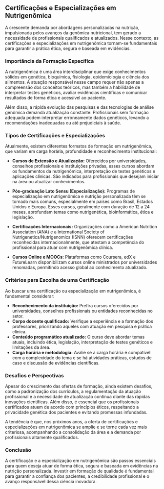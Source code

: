 
## Certificações e Especializações em Nutrigenômica

A crescente demanda por abordagens personalizadas na nutrição, impulsionada pelos avanços da genômica nutricional, tem gerado a necessidade de profissionais qualificados e atualizados. Nesse contexto, as certificações e especializações em nutrigenômica tornam-se fundamentais para garantir a prática ética, segura e baseada em evidências.

### Importância da Formação Específica

A nutrigenômica é uma área interdisciplinar que exige conhecimentos sólidos em genética, bioquímica, fisiologia, epidemiologia e ciência dos alimentos. A atuação responsável nesse campo requer não apenas a compreensão dos conceitos teóricos, mas também a habilidade de interpretar testes genéticos, avaliar evidências científicas e comunicar resultados de forma ética e acessível ao paciente.

Além disso, a rápida evolução das pesquisas e das tecnologias de análise genômica demanda atualização constante. Profissionais sem formação adequada podem interpretar erroneamente dados genéticos, levando a recomendações inadequadas ou até prejudiciais à saúde.

### Tipos de Certificações e Especializações

Atualmente, existem diferentes formatos de formação em nutrigenômica, que variam em carga horária, profundidade e reconhecimento institucional:

- **Cursos de Extensão e Atualização:** Oferecidos por universidades, conselhos profissionais e instituições privadas, esses cursos abordam os fundamentos da nutrigenômica, interpretação de testes genéticos e aplicações clínicas. São indicados para profissionais que desejam iniciar na área ou atualizar conhecimentos.

- **Pós-graduação Lato Sensu (Especialização):** Programas de especialização em nutrigenômica e nutrição personalizada têm se tornado mais comuns, especialmente em países como Brasil, Estados Unidos e Europa. Esses cursos, geralmente com duração de 12 a 24 meses, aprofundam temas como nutrigenética, bioinformática, ética e legislação.

- **Certificações Internacionais:** Organizações como a American Nutrition Association (ANA) e a International Society of Nutrigenetics/Nutrigenomics (ISNN) oferecem certificações reconhecidas internacionalmente, que atestam a competência do profissional para atuar com nutrigenômica clínica.

- **Cursos Online e MOOCs:** Plataformas como Coursera, edX e FutureLearn disponibilizam cursos online ministrados por universidades renomadas, permitindo acesso global ao conhecimento atualizado.

### Critérios para Escolha de uma Certificação

Ao buscar uma certificação ou especialização em nutrigenômica, é fundamental considerar:

- **Reconhecimento da instituição:** Prefira cursos oferecidos por universidades, conselhos profissionais ou entidades reconhecidas no setor.
- **Corpo docente qualificado:** Verifique a experiência e a formação dos professores, priorizando aqueles com atuação em pesquisa e prática clínica.
- **Conteúdo programático atualizado:** O curso deve abordar temas atuais, incluindo ética, legislação, interpretação de testes genéticos e limitações da área.
- **Carga horária e metodologia:** Avalie se a carga horária é compatível com a complexidade do tema e se há atividades práticas, estudos de caso e discussão de evidências científicas.

### Desafios e Perspectivas

Apesar do crescimento das ofertas de formação, ainda existem desafios, como a padronização dos currículos, a regulamentação da atuação profissional e a necessidade de atualização contínua diante das rápidas inovações científicas. Além disso, é essencial que os profissionais certificados atuem de acordo com princípios éticos, respeitando a privacidade genética dos pacientes e evitando promessas infundadas.

A tendência é que, nos próximos anos, a oferta de certificações e especializações em nutrigenômica se amplie e se torne cada vez mais criteriosa, acompanhando a consolidação da área e a demanda por profissionais altamente qualificados.

### Conclusão

A certificação e a especialização em nutrigenômica são passos essenciais para quem deseja atuar de forma ética, segura e baseada em evidências na nutrição personalizada. Investir em formação de qualidade é fundamental para garantir a confiança dos pacientes, a credibilidade profissional e o avanço responsável dessa ciência inovadora.
```
